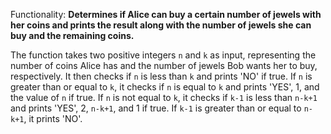 Functionality: **Determines if Alice can buy a certain number of jewels with her coins and prints the result along with the number of jewels she can buy and the remaining coins.**

The function takes two positive integers `n` and `k` as input, representing the number of coins Alice has and the number of jewels Bob wants her to buy, respectively. It then checks if `n` is less than `k` and prints 'NO' if true. If `n` is greater than or equal to `k`, it checks if `n` is equal to `k` and prints 'YES', 1, and the value of `n` if true. If `n` is not equal to `k`, it checks if `k-1` is less than `n-k+1` and prints 'YES', 2, `n-k+1`, and 1 if true. If `k-1` is greater than or equal to `n-k+1`, it prints 'NO'.